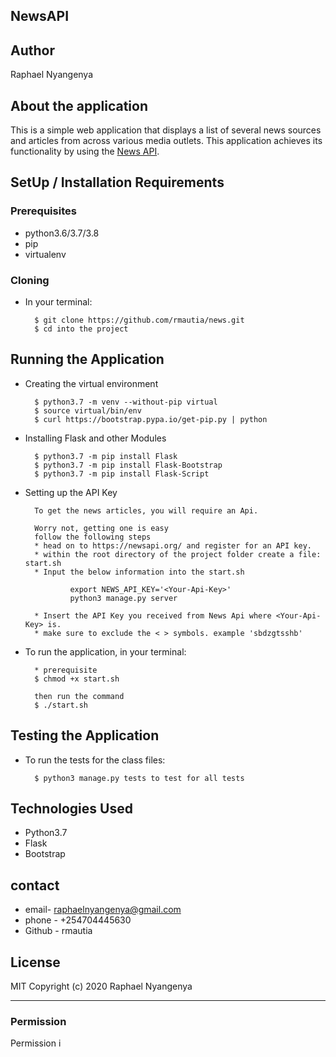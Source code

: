 ## NewsAPI

## Author
Raphael Nyangenya

## About the application
 This is a simple web application that displays a list of several news sources and articles from across various media outlets. This application achieves its functionality by using the [News API](https://newsapi.org/).


## SetUp / Installation Requirements
### Prerequisites
* python3.6/3.7/3.8
* pip
* virtualenv

### Cloning
* In your terminal:

        $ git clone https://github.com/rmautia/news.git
        $ cd into the project

## Running the Application
* Creating the virtual environment

        $ python3.7 -m venv --without-pip virtual
        $ source virtual/bin/env
        $ curl https://bootstrap.pypa.io/get-pip.py | python

* Installing Flask and other Modules

        $ python3.7 -m pip install Flask
        $ python3.7 -m pip install Flask-Bootstrap
        $ python3.7 -m pip install Flask-Script

* Setting up the API Key

        To get the news articles, you will require an Api.

        Worry not, getting one is easy
        follow the following steps
        * head on to https://newsapi.org/ and register for an API key.
        * within the root directory of the project folder create a file: start.sh
        * Input the below information into the start.sh

                export NEWS_API_KEY='<Your-Api-Key>'
                python3 manage.py server

        * Insert the API Key you received from News Api where <Your-Api-Key> is.
        * make sure to exclude the < > symbols. example 'sbdzgtsshb'

* To run the application, in your terminal:

        * prerequisite
        $ chmod +x start.sh

        then run the command
        $ ./start.sh

## Testing the Application
* To run the tests for the class files:

        $ python3 manage.py tests to test for all tests

## Technologies Used
* Python3.7
* Flask
* Bootstrap

## contact
* email- raphaelnyangenya@gmail.com
* phone - +254704445630
* Github - rmautia

## License
MIT
Copyright (c) 2020 Raphael Nyangenya

------------

### Permission
Permission i




